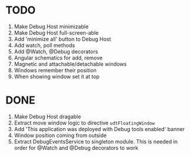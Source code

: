 # TODO

1. Make Debug Host minimizable
2. Make Debug Host full-screen-able
3. Add 'minimize all' button to Debug Host
4. Add watch, poll methods
5. Add @Watch, @Debug decorators
6. Angular schematics for add, remove
7. Magnetic and attachable/detachable windows
9. Windows remember their position
10. When showing window set it at top


# DONE
1. Make Debug Host dragable
2. Extract move window logic to directive `udtFloatingWindow`
3. Add 'This application was deployed with Debug tools enabled' banner
4. Window position coming from outside
5. Extract DebugEventsService to singleton module. This is needed in order for @Watch and @Debug decorators to work
